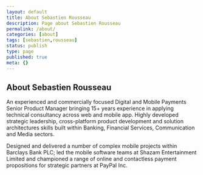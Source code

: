 ```yaml
---
layout: default
title: About Sebastien Rousseau
description: Page about Sebastien Rousseau
permalink: /about/
categories: [about]
tags: [sebastien,rousseau]
status: publish
type: page
published: true
meta: {}
---
```


## About Sebastien Rousseau

An experienced and commercially focused Digital and Mobile Payments Senior Product Manager bringing 15+ years experience in applying technical consultancy across web and mobile app. Highly developed strategic leadership, cross-platform product development and solution architectures skills built within Banking, Financial Services, Communication and Media sectors.

Designed and delivered a number of complex mobile projects within Barclays Bank PLC; led the mobile software teams at Shazam Entertainment Limited and championed a range of online and contactless payment propositions for strategic partners at PayPal Inc.
